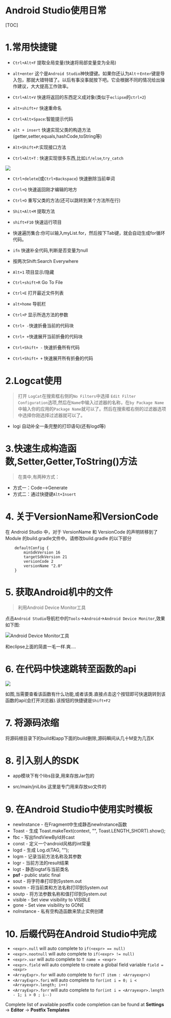# Android Studio使用日常 

[TOC]

# 1.常用快捷键

 - `Ctrl+Alt+F` 提取全局变量(快速将局部变量变为全局)

 - `alt+enter` 这个是`Android Studio`神快捷键。如果你还认为`Alt＋Enter`键是导入包，那就大错特错了。以后有事没事就按下吧。它会根据不同的情况给出操作建议，大大提高工作效率。

 - `Ctrl+Alt+V` 快速将返回的东西定义成对象(类似于`eclipse`的`ctrl+2`)

 - `alt+shift+r`  快速重命名

 - `Ctrl+Alt+Space`:智能提示代码

 - `alt + insert`  快速实现父类的构造方法(getter,setter,equals,hashCode,toString等)

 - `Alt+Shift+P`:实现接口方法
 - `Ctrl+Alt+T` : 快速实现很多东西,比如`if/else`,`try_catch`
 
![](http://olg7c0d2n.bkt.clouddn.com/17-2-26/48308793-file_1488118565497_bfe1.png)

 - `Ctrl+delete`(或`Ctrl+Backspace`) 快速删除当前单词

 - `Ctrl+Q`  快速返回刚才编辑的地方
 - `Ctrl+O`  重写父类的方法(还可以跳转到某个方法所在行)
 
 - `Shit+Alt+M` 提取方法
	
 - `shift+F10`  快速运行项目
 - 快速遍历集合:你可以输入myList.for，然后按下Tab键，就会自动生成for循环代码。	
 - `ifn`  快速补全代码,判断是否变量为null

 - 按两次Shift:Search Everywhere

 - `Alt+1`  项目显示/隐藏

 - `Ctrl+shift+R`  Go To File

 - `Ctrl+E` 打开最近文件列表

 - `alt+home` 导航栏

 - `Ctrl+P` 显示所选方法的参数

 - `Ctrl+ -`快速折叠当前的代码块

 - `Ctrl+ +`快速展开当前折叠的代码块

 - `Ctrl+Shift+ -` 快速折叠所有代码

 -  `Ctrl+Shift+ +`  快速展开所有折叠的代码

# 2.Logcat使用

>打开 `LogCat`在搜索框右侧的`No Filters`中选择 `Edit Filter Configuration`选项,然后在`Name`中输入过滤器的名称，在`by Package Name`中输入你的应用的`Package Name`就可以了。然后在搜索框右侧的过滤器选项中选择你刚选择过滤器就可以了。

- logi 自动补全一条完整的打印语句(还有logd等)

# 3.快速生成构造函数,Setter,Getter,ToString()方法

>在类中,有两种方式：

 - 方式一：Code-->Generate
 - 方式二：通过快捷键`Alt+Insert`

# 4. 关于VersionName和VersionCode

在 Android Studio 中，对于 VersionName 和 VersionCode 的声明转移到了 Module 的build.gradle文件中。请修改build.gradle 的以下部分

		defaultConfig {
	        minSdkVersion 16
	        targetSdkVersion 21
	        versionCode 2
	        versionName "2.0"
	    }

# 5. 获取Android机中的文件
>利用Android Device Monitor工具

点击`Android Studio`导航栏中的`Tools`->`Android`->`Android Device Monitor`,效果如下图:

![Android Device Monitor工具](http://olg7c0d2n.bkt.clouddn.com/17-2-24/49351660-file_1487943471539_4208.png)

和eclipse上面的简直一毛一样.爽....

# 6. 在代码中快速跳转至函数的api

![](http://olg7c0d2n.bkt.clouddn.com/17-2-27/71297359-file_1488172308728_20ad.png)

如图,当需要查看该函数有什么功能,或者该类.直接点击这个按钮即可快速跳转到该函数的api(会打开浏览器).该按钮的快捷键是`Shift+F2`

# 7. 将源码浓缩

将源码根目录下的build和app下面的build删除,源码瞬间从几十M变为几百K

# 8. 引入别人的SDK

- app模块下有个libs目录,用来存放Jar包的

- src/main/jniLibs  这里是专门用来存放so文件的

# 9. 在Android Studio中使用实时模板

- newInstance - 在Fragment中生成静态newInstance函数
- Toast - 生成 Toast.makeText(context, "", Toast.LENGTH_SHORT).show();
- fbc - 写出findViewById并cast
- const - 定义一个android风格的int常量
- logd - 生成 Log.d(TAG, "");
- logm - 记录当前方法名称及其参数
- logr - 当前方法的result结果
- logt - 静态logtaf与当前类名
- **psf** - public static final
- sout - 将字符串打印到System.out
- soutm - 将当前类和方法名称打印到System.out
- soutp - 将方法参数名称和值打印到System.out
- visible - Set view visibility to VISIBLE
- gone - Set view visibility to GONE
- noInstance - 私有空构造函数来禁止实例创建

# 10. 后缀代码在Android Studio中完成

  + `<expr>.null` will auto complete to `if(<expr> == null)`
  + `<expr>.nootnull` will auto complete to `if(<expr> != null)`
  + `<expr>.var` will auto complete to `T name = <expr>`
  + `<expr>.field` will auto complete to create a global field variable `field = <expr>`
  + `<ArrayExpr>.for` will auto complete to `for(T item : <Arrayexpr>)`
  + `<ArrayExpr>.fori` will auto complete to `for(int i = 0; i < <Arrayexpr>.length; i++)`
  + `<ArrayExpr>.forr` will auto complete to `for(int i = <Arrayexpr>.length - 1; i > 0 ; i--)`


Complete list of available postfix code completion can be found at **Settings** → **Editor** → **Postfix Templates**
